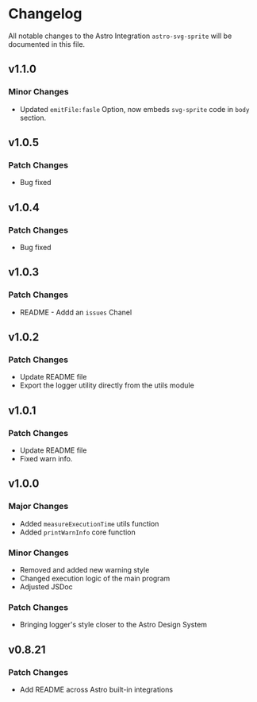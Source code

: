 # Changelog

All notable changes to the Astro Integration `astro-svg-sprite` will be documented in this file.

## v1.1.0

### Minor Changes

- Updated `emitFile:fasle` Option, now embeds `svg-sprite` code in `body` section.

## v1.0.5

### Patch Changes

- Bug fixed

## v1.0.4

### Patch Changes

- Bug fixed

## v1.0.3

### Patch Changes

- README - Addd an `issues` Chanel

## v1.0.2

### Patch Changes

- Update README file
- Export the logger utility directly from the utils module

## v1.0.1

### Patch Changes

- Update README file
- Fixed warn info.

## v1.0.0

### Major Changes

- Added `measureExecutionTime` utils function
- Added `printWarnInfo` core function

### Minor Changes

- Removed and added new warning style
- Changed execution logic of the main program
- Adjusted JSDoc

### Patch Changes

- Bringing logger's style closer to the Astro Design System

## v0.8.21

### Patch Changes

- Add README across Astro built-in integrations
